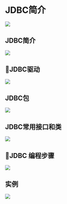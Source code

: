 # JDBC简介   

<img src = "https://s26.postimg.cc/i5i3ffnux/2018-08-02_7.18.05.png">  

## JDBC简介  

<img src = "https://s26.postimg.cc/chbsok6nt/2018-08-02_7.20.59.png">  

## JDBC驱动  

<img src = "https://s26.postimg.cc/jxb2adhih/2018-08-02_7.25.29.png">  

## JDBC包  

<img src = "https://s26.postimg.cc/a001hbpc9/2018-08-02_7.27.27.png">  

## JDBC常用接口和类  

<img src = "https://s26.postimg.cc/3z2ck9xl5/2018-08-02_7.31.27.png">  

## JDBC 编程步骤  

<img src = "https://s26.postimg.cc/n45lu1zeh/2018-08-02_7.33.53.png">

## 实例  

<img src = "https://s26.postimg.cc/6t5hxtund/2018-08-02_7.39.10.png">
